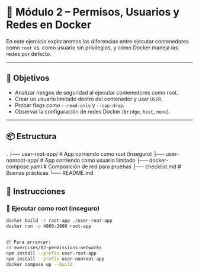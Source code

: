 # 🔐 Módulo 2 – Permisos, Usuarios y Redes en Docker

En este ejercicio exploraremos las diferencias entre ejecutar contenedores como `root` vs. como usuario sin privilegios, y cómo Docker maneja las redes por defecto.

---

## 🎯 Objetivos

- Analizar riesgos de seguridad al ejecutar contenedores como root.
- Crear un usuario limitado dentro del contenedor y usar `USER`.
- Probar flags como `--read-only` y `--cap-drop`.
- Observar la configuración de redes Docker (`bridge`, `host`, `none`).

---

## 📦 Estructura

. ├── user-root-app/ # App corriendo como root (inseguro) ├── user-nonroot-app/ # App corriendo como usuario limitado ├── docker-compose.yaml # Composición de red para pruebas ├── checklist.md # Buenas prácticas └── README.md

## 🧪 Instrucciones

### 🐳 Ejecutar como root (inseguro)

```bash
docker build -t root-app ./user-root-app
docker run -p 4000:3000 root-app


📦 Para arrancar:
cd exercises/02-permissions-networks
npm install --prefix user-root-app
npm install --prefix user-nonroot-app
docker compose up --build


```
